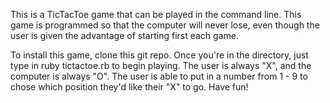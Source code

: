 This is a TicTacToe game that can be played in the command line. This game is programmed so that the computer will never lose, even though the user is given the advantage of starting first each game. 

To install this game, clone this git repo. Once you're in the directory, just type in ruby tictactoe.rb to begin playing. The user is always "X", and the computer is always "O". The user is able to put in a number from 1 - 9 to chose which position they'd like their "X" to go. Have fun!